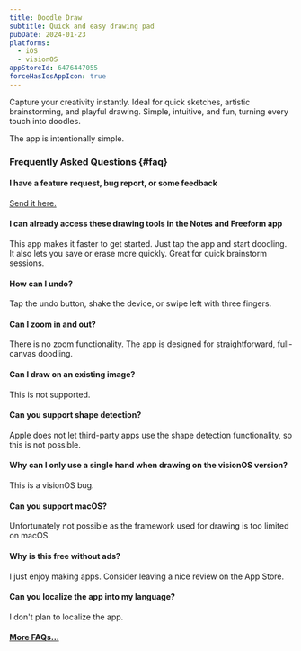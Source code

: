 ```yaml
---
title: Doodle Draw
subtitle: Quick and easy drawing pad
pubDate: 2024-01-23
platforms:
  - iOS
  - visionOS
appStoreId: 6476447055
forceHasIosAppIcon: true
---
```


Capture your creativity instantly. Ideal for quick sketches, artistic brainstorming, and playful drawing. Simple, intuitive, and fun, turning every touch into doodles.

The app is intentionally simple.

### Frequently Asked Questions {#faq}

#### I have a feature request, bug report, or some feedback

[Send it here.](https://sindresorhus.com/feedback?product=Doodle%20Draw&referrer=Website-FAQ)

#### I can already access these drawing tools in the Notes and Freeform app

This app makes it faster to get started. Just tap the app and start doodling. It also lets you save or erase more quickly. Great for quick brainstorm sessions.

#### How can I undo?

Tap the undo button, shake the device, or swipe left with three fingers.

#### Can I zoom in and out?

There is no zoom functionality. The app is designed for straightforward, full-canvas doodling.

#### Can I draw on an existing image?

This is not supported.

#### Can you support shape detection?

Apple does not let third-party apps use the shape detection functionality, so this is not possible.

#### Why can I only use a single hand when drawing on the visionOS version?

This is a visionOS bug.

#### Can you support macOS?

Unfortunately not possible as the framework used for drawing is too limited on macOS.

#### Why is this free without ads?

I just enjoy making apps. Consider leaving a nice review on the App Store.

#### Can you localize the app into my language?

I don't plan to localize the app.

#### [More FAQs…](/apps/faq)

